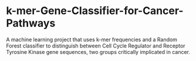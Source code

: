 # k-mer-Gene-Classifier-for-Cancer-Pathways
A machine learning project that uses k-mer frequencies and a Random Forest classifier to distinguish between Cell Cycle Regulator and Receptor Tyrosine Kinase gene sequences, two groups critically implicated in cancer.
